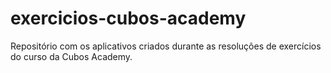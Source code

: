 # exercicios-cubos-academy
Repositório com os aplicativos criados durante as resoluções de exercícios do curso da Cubos Academy. 

